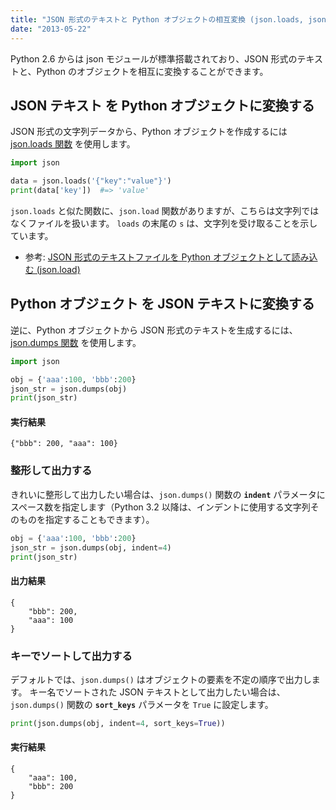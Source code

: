 ```yaml
---
title: "JSON 形式のテキストと Python オブジェクトの相互変換 (json.loads, json.dumps)"
date: "2013-05-22"
---
```


Python 2.6 からは json モジュールが標準搭載されており、JSON 形式のテキストと、Python のオブジェクトを相互に変換することができます。


JSON テキスト を Python オブジェクトに変換する
----

JSON 形式の文字列データから、Python オブジェクトを作成するには [json.loads 関数](https://docs.python.org/ja/3/library/json.html#json.loads) を使用します。

```python
import json

data = json.loads('{"key":"value"}')
print(data['key'])  #=> 'value'
```

`json.loads` と似た関数に、`json.load` 関数がありますが、こちらは文字列ではなくファイルを扱います。
`loads` の末尾の `s` は、文字列を受け取ることを示しています。

- 参考: [JSON 形式のテキストファイルを Python オブジェクトとして読み込む (json.load)](../io/json-load.html)


Python オブジェクト を JSON テキストに変換する
----

逆に、Python オブジェクトから JSON 形式のテキストを生成するには、[json.dumps 関数](https://docs.python.org/ja/3/library/json.html#json.dumps) を使用します。

```python
import json

obj = {'aaa':100, 'bbb':200}
json_str = json.dumps(obj)
print(json_str)
```

#### 実行結果

```
{"bbb": 200, "aaa": 100}
```

### 整形して出力する

きれいに整形して出力したい場合は、`json.dumps()` 関数の **`indent`** パラメータにスペース数を指定します（Python 3.2 以降は、インデントに使用する文字列そのものを指定することもできます）。

```python
obj = {'aaa':100, 'bbb':200}
json_str = json.dumps(obj, indent=4)
print(json_str)
```

#### 出力結果

```
{
    "bbb": 200,
    "aaa": 100
}
```

### キーでソートして出力する

デフォルトでは、`json.dumps()` はオブジェクトの要素を不定の順序で出力します。
キー名でソートされた JSON テキストとして出力したい場合は、`json.dumps()` 関数の **`sort_keys`** パラメータを `True` に設定します。

```python
print(json.dumps(obj, indent=4, sort_keys=True))
```

#### 実行結果

```
{
    "aaa": 100,
    "bbb": 200
}
```

